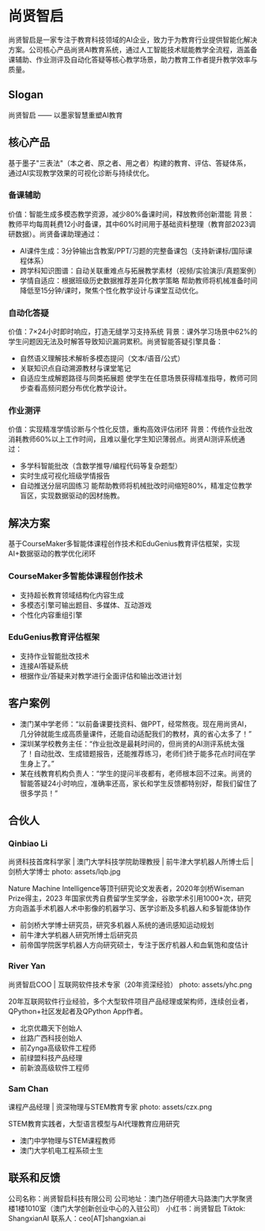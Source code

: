 # 尚贤智启
尚贤智启是一家专注于教育科技领域的AI企业，致力于为教育行业提供智能化解决方案。公司核心产品尚贤AI教育系统，通过人工智能技术赋能教学全流程，涵盖备课辅助、作业测评及自动化答疑等核心教学场景，助力教育工作者提升教学效率与质量。



## Slogan
尚贤智启 —— 以墨家智慧重塑AI教育

## 核心产品

基于墨子"三表法"（本之者、原之者、用之者）构建的教育、评估、答疑体系， 通过AI实现教学效果的可视化诊断与持续优化。

### 备课辅助
价值：智能生成多模态教学资源，减少80%备课时间，释放教师创新潜能
背景：教师平均每周耗费12小时备课，其中60%时间用于基础资料整理（教育部2023调研数据）。尚贤备课助理通过：
- AI课件生成：3分钟输出含教案/PPT/习题的完整备课包（支持新课标/国际课程体系）
- 跨学科知识图谱：自动关联重难点与拓展教学素材（视频/实验演示/真题案例）
- 学情自适应：根据班级历史数据推荐差异化教学策略
帮助教师将机械准备时间降低至15分钟/课时，聚焦个性化教学设计与课堂互动优化。


### 自动化答疑
价值：7×24小时即时响应，打造无缝学习支持系统
背景：课外学习场景中62%的学生问题因无法及时解答导致知识漏洞累积。尚贤智能答疑引擎具备：
- 自然语义理解技术解析多模态提问（文本/语音/公式）
- 关联知识点自动溯源教材与课堂笔记
- 自适应生成解题路径与同类拓展题
使学生在任意场景获得精准指导，教师可同步查看高频问题分布优化教学设计。

### 作业测评

价值：实现精准学情诊断与个性化反馈，重构高效评估闭环
背景：传统作业批改消耗教师60%以上工作时间，且难以量化学生知识薄弱点。尚贤AI测评系统通过：
- 多学科智能批改（含数学推导/编程代码等复杂题型）
- 实时生成可视化班级学情报告
- 自动推送分层巩固练习
能帮助教师将机械批改时间缩短80%，精准定位教学盲区，实现数据驱动的因材施教。

## 解决方案

基于CourseMaker多智能体课程创作技术和EduGenius教育评估框架，实现AI+数据驱动的教学优化闭环

### CourseMaker多智能体课程创作技术

- 支持超长教育领域结构化内容生成
- 多模态引擎可输出题目、多媒体、互动游戏
- 个性化内容重组引擎

### EduGenius教育评估框架
- 支持作业智能批改技术
- 连接AI答疑系统
- 根据作业/答疑来对教学进行全面评估和输出改进计划

## 客户案例
- 澳门某中学老师：“以前备课要找资料、做PPT，经常熬夜。现在用尚贤AI，几分钟就能生成高质量课件，还能自动适配我们的教材，真的省心太多了！”
- 深圳某学校教务主任：“作业批改是最耗时间的，但尚贤的AI测评系统太强了！自动批改、生成错题报告，还能推荐练习，老师们终于能多花点时间在学生身上了。”
- 某在线教育机构负责人：“学生的提问半夜都有，老师根本回不过来。尚贤的智能答疑24小时响应，准确率还高，家长和学生反馈都特别好，帮我们留住了很多学员！”

## 合伙人
### Qinbiao Li
尚贤科技首席科学家 | 澳门大学科技学院助理教授 | 前牛津大学机器人所博士后 | 剑桥大学博士
photo: assets/lqb.jpg

Nature Machine Intelligence等顶刊研究论文发表者，2020年剑桥Wiseman Prize得主，2023 年国家优秀自费留学生奖学金，谷歌学术引用1000+次，研究方向涵盖手术机器人术中影像的机器学习、医学诊断及多机器人和多智能体协作

- 前剑桥大学博士研究员，研究多机器人系统的通讯感知运动规划
- 前牛津大学机器人研究所博士后研究员
- 前帝国学院医学机器人方向研究硕士，专注于医疗机器人和血氧饱和度估计

### River Yan
尚贤智启COO | 互联网软件技术专家（20年资深经验）
photo: assets/yhc.png

20年互联网软件行业经验，多个大型软件项目产品经理或架构师，连续创业者，QPython+社区发起者及QPython App作者。

- 北京优趣天下创始人
- 丝路广西科技创始人
- 前Zynga⾼级软件⼯程师
- 前绿盟科技产品经理
- 前新浪⾼级软件⼯程师

### Sam Chan
课程产品经理 | 资深物理与STEM教育专家
photo: assets/czx.png

STEM教育实践者，大型语言模型与AI代理教育应用研究
- 澳门中学物理与STEM课程教师
- 澳门大学机电工程系硕士生 

## 联系和反馈
公司名称：尚贤智启科技有限公司
公司地址：澳门氹仔明德大马路澳门大学聚贤楼1楼1010室（澳门大学创新创业中心的入驻公司）
小红书：尚贤智启
Tiktok: ShangxianAI
联系人：ceo[AT]shangxian.ai
